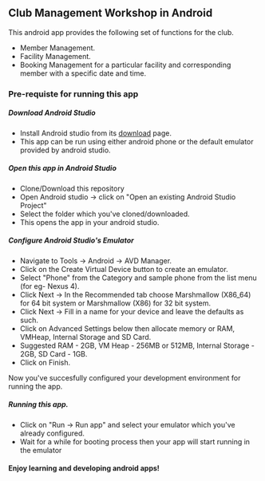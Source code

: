 ## Club Management Workshop in Android
This android app provides the following set of functions for the club.
- Member Management.
- Facility Management.
- Booking Management for a particular facility and corresponding member with a specific date and time.

### Pre-requiste for running this app
##### Download Android Studio
- Install Android studio from its [download](https://developer.android.com/studio/index.html) page.
- This app can be run using either android phone or the default emulator provided by android studio.
    
##### Open this app in Android Studio
- Clone/Download this repository
- Open Android studio -> click on "Open an existing Android Studio Project"
- Select the folder which you've cloned/downloaded.
- This opens the app in your android studio.
    
##### Configure Android Studio's Emulator
- Navigate to Tools -> Android -> AVD Manager.
- Click on the Create Virtual Device button to create an emulator.
- Select "Phone" from the Category and sample phone from the list menu (for eg- Nexus 4).
- Click Next -> In the Recommended tab choose Marshmallow (X86_64) for 64 bit system or Marshmallow (X86) for 32 bit system.
- Click Next -> Fill in a name for your device and leave the defaults as such.
- Click on Advanced Settings below then allocate memory or RAM, VMHeap, Internal Storage and SD Card.
- Suggested RAM - 2GB, VM Heap - 256MB or 512MB, Internal Storage - 2GB, SD Card - 1GB.
- Click on Finish.
    
Now you've succesfully configured your development environment for running the app.
    
##### Running this app.
- Click on "Run -> Run app" and select your emulator which you've already configured.
- Wait for a while for booting process then your app will start running in the emulator
        

#### Enjoy learning and developing android apps!